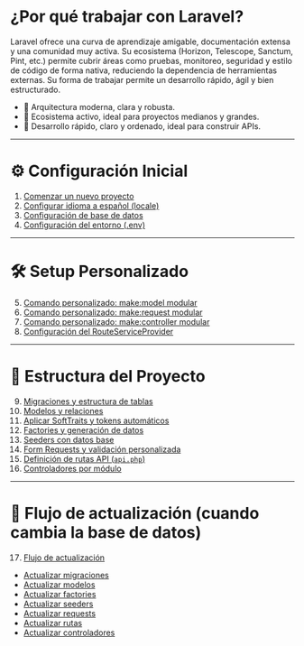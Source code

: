 # ¿Por qué trabajar con Laravel?

Laravel ofrece una curva de aprendizaje amigable, documentación extensa y una comunidad muy activa. Su ecosistema (Horizon, Telescope, Sanctum, Pint, etc.) permite cubrir áreas como pruebas, monitoreo, seguridad y estilo de código de forma nativa, reduciendo la dependencia de herramientas externas. Su forma de trabajar permite un desarrollo rápido, ágil y bien estructurado.

- 🔹 Arquitectura moderna, clara y robusta.
- 🔹 Ecosistema activo, ideal para proyectos medianos y grandes.
- 🔹 Desarrollo rápido, claro y ordenado, ideal para construir APIs.

---

# ⚙️ Configuración Inicial

1. [Comenzar un nuevo proyecto](./new-project.md)
2. [Configurar idioma a español (locale)](./locale.md)
3. [Configuración de base de datos](./database-config.md)
4. [Configuración del entorno (.env)](./environment.md)

---

# 🛠️ Setup Personalizado

5. [Comando personalizado: make:model modular](./make-model-command.md)
6. [Comando personalizado: make:request modular](./make-request-command.md)
7. [Comando personalizado: make:controller modular](./make-controller-command.md)
8. [Configuración del RouteServiceProvider](./route-provider.md)

---

# 🧱 Estructura del Proyecto

9. [Migraciones y estructura de tablas](./migrations.md)
10. [Modelos y relaciones](./models.md)
11. [Aplicar SoftTraits y tokens automáticos](./traits-and-tokens.md)
12. [Factories y generación de datos](./factories.md)
13. [Seeders con datos base](./seeders.md)
14. [Form Requests y validación personalizada](./requests.md)
15. [Definición de rutas API (`api.php`)](./routes.md)
16. [Controladores por módulo](./controllers.md)

---

# 🔁 Flujo de actualización (cuando cambia la base de datos)

17. [Flujo de actualización](./update-flow.md)
- [Actualizar migraciones](./migrations.md)
- [Actualizar modelos](./models.md)
- [Actualizar factories](./factories.md)
- [Actualizar seeders](./seeders.md)
- [Actualizar requests](./requests.md)
- [Actualizar rutas](./routes.md)
- [Actualizar controladores](./controllers.md)
